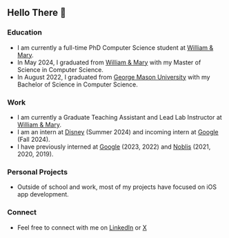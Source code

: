 ## Hello There 👋

### Education
* I am currently a full-time PhD Computer Science student at [William & Mary](https://www.wm.edu/as/computerscience/).
* In May 2024, I graduated from [William & Mary](https://www.wm.edu/as/computerscience/) with my Master of Science in Computer Science.
* In August 2022, I graduated from [George Mason University](https://cs.gmu.edu/) with my Bachelor of Science in Computer Science.

### Work
* I am currently a Graduate Teaching Assistant and  Lead Lab Instructor at [William & Mary](https://www.wm.edu/as/computerscience/).
* I am an intern at [Disney](https://jobs.disneycareers.com/) (Summer 2024) and incoming intern at [Google](https://www.google.com/about/careers/applications/) (Fall 2024).
* I have previously interned at [Google](https://www.google.com/about/careers/applications/) (2023, 2022) and [Noblis](https://careers.noblis.org/) (2021, 2020, 2019).

### Personal Projects
* Outside of school and work, most of my projects have focused on iOS app development.

### Connect
* Feel free to connect with me on [LinkedIn](https://www.linkedin.com/in/collin-macdonald/) or [X](https://twitter.com/CollinTheCoder)
